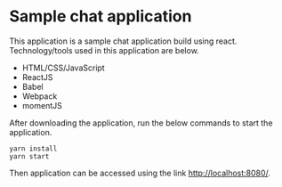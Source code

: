 # Sample chat application

This application is a sample chat application build using react. Technology/tools used in this application are below. 
- HTML/CSS/JavaScript
- ReactJS
- Babel
- Webpack
- momentJS

After downloading the application, run the below commands to start the application. 

```
yarn install
yarn start
```

Then application can be accessed using the link  [http://localhost:8080/](http://localhost:8080/).